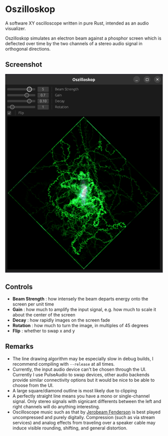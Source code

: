 # Oszilloskop

A software XY oscilloscope written in pure Rust, intended as an audio visualizer.

Oszilloskop simulates an electron beam against a phosphor screen which is deflected over time by the two channels of a stereo audio signal in orthogonal directions.

## Screenshot

![Oszilloskop screenshot](screenshot.png)

## Controls

-   **Beam Strength** : how intensely the beam departs energy onto the screen per unit time
-   **Gain** : how much to amplify the input signal, e.g. how much to scale it about the center of the screen
-   **Decay** : how rapidly images on the screen fade
-   **Rotation** : how much to turn the image, in multiples of 45 degrees
-   **Flip** : whether to swap x and y

## Remarks

-   The line drawing algorithm may be especially slow in debug builds, I recommend compiling with `--release` at all times.
-   Currently, the input audio device can't be chosen through the UI. Currently I use PulseAudio to swap devices, other audio backends provide similar connectivity options but it would be nice to be able to choose from the UI.
-   A large square/diamond outline is most likely due to clipping
-   A perfectly straight line means you have a mono or single-channel signal. Only stereo signals with signicant differents between the left and right channels will do anything interesting.
-   Oscilloscope music such as that by [Jerobeam Fenderson](https://jerobeamfenderson.bandcamp.com/album/oscilloscope-music) is best played uncompressed and purely digitally. Compression (such as via stream services) and analog effects from traveling over a speaker cable may induce visible rounding, shifting, and general distortion.
